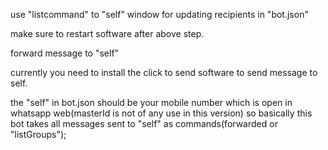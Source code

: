 use "listcommand" to "self" window for updating recipients in "bot.json"

make sure to restart software after above step.

forward message to "self" 

currently you need to install the click to send software to send message to self.

the "self" in bot.json should be your mobile number which is open in whatsapp web(masterId is not of any use in this version)
so basically this bot takes all messages sent to "self" as commands(forwarded or "listGroups");
